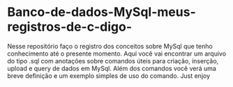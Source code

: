 # Banco-de-dados-MySql-meus-registros-de-c-digo-
Nesse repositório faço o registro dos conceitos sobre MySql que tenho conhecimento até o presente momento. Aqui você vai encontrar um arquivo do tipo .sql com anotações sobre comandos úteis para criação, inserção, upload e query de dados em MySql. Além dos comandos você verá uma breve definição e um exemplo simples de uso do comando.  Just enjoy
